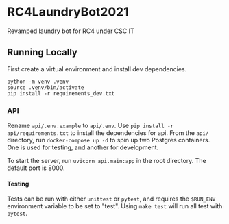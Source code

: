 # RC4LaundryBot2021

Revamped laundry bot for RC4 under CSC IT

## Running Locally

First create a virtual environment and install dev dependencies.

```shell
python -m venv .venv
source .venv/bin/activate
pip install -r requirements_dev.txt
```

### API

Rename `api/.env.example` to `api/.env`. Use `pip install -r api/requirements.txt` to install the dependencies for api.
From the `api/` directory, run `docker-compose up -d` to spin up two Postgres containers. One is used for testing, and another for development.

To start the server, run `uvicorn api.main:app` in the root directory. The default port is 8000.

#### Testing

Tests can be run with either `unittest` or `pytest`, and requires the `$RUN_ENV` environment variable to be set to "test".
Using `make test` will run all test with `pytest`.
